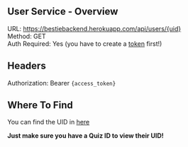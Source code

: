 ## User Service - Overview

URL: https://bestiebackend.herokuapp.com/api/users/{uid} \
Method: GET \
Auth Required: Yes (you have to create a [token](https://github.com/TwigXx1/bestiefy-api/blob/main/auth/create.md) first!) 

## Headers

Authorization: Bearer ```{access_token}```

## Where To Find

You can find the UID in [here](https://github.com/TwigXx1/bestiefy-api/blob/main/quizzes/overview.md?plain=1#L136) 

**Just make sure you have a Quiz ID to view their UID!**

